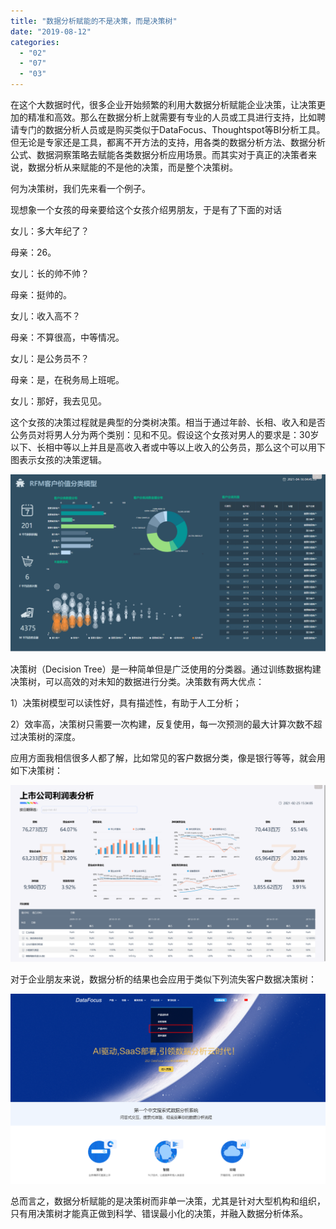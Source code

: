 ```yaml
---
title: "数据分析赋能的不是决策，而是决策树"
date: "2019-08-12"
categories: 
  - "02"
  - "07"
  - "03"
---
```


在这个大数据时代，很多企业开始频繁的利用大数据分析赋能企业决策，让决策更加的精准和高效。那么在数据分析上就需要有专业的人员或工具进行支持，比如聘请专门的数据分析人员或是购买类似于DataFocus、Thoughtspot等BI分析工具。但无论是专家还是工具，都离不开方法的支持，用各类的数据分析方法、数据分析公式、数据洞察策略去赋能各类数据分析应用场景。而其实对于真正的决策者来说，数据分析从来赋能的不是他的决策，而是整个决策树。

何为决策树，我们先来看一个例子。

现想象一个女孩的母亲要给这个女孩介绍男朋友，于是有了下面的对话

女儿：多大年纪了？

母亲：26。

女儿：长的帅不帅？

母亲：挺帅的。

女儿：收入高不？

母亲：不算很高，中等情况。

女儿：是公务员不？

母亲：是，在税务局上班呢。

女儿：那好，我去见见。

这个女孩的决策过程就是典型的分类树决策。相当于通过年龄、长相、收入和是否公务员对将男人分为两个类别：见和不见。假设这个女孩对男人的要求是：30岁以下、长相中等以上并且是高收入者或中等以上收入的公务员，那么这个可以用下图表示女孩的决策逻辑。

![](images/word-image-32.png)

决策树（Decision Tree）是一种简单但是广泛使用的分类器。通过训练数据构建决策树，可以高效的对未知的数据进行分类。决策数有两大优点：

1）决策树模型可以读性好，具有描述性，有助于人工分析；

2）效率高，决策树只需要一次构建，反复使用，每一次预测的最大计算次数不超过决策树的深度。

应用方面我相信很多人都了解，比如常见的客户数据分类，像是银行等等，就会用如下决策树：

![](images/word-image-33.png)

对于企业朋友来说，数据分析的结果也会应用于类似下列流失客户数据决策树：

![](images/word-image-34.png)

总而言之，数据分析赋能的是决策树而非单一决策，尤其是针对大型机构和组织，只有用决策树才能真正做到科学、错误最小化的决策，并融入数据分析体系。
